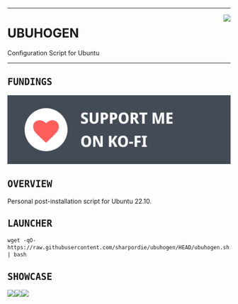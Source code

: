 <div><hr>
<a href="../.."><img align="right" height="91" src="https://user-images.githubusercontent.com/72373746/205007538-288ee5cb-16e8-413c-b557-8433dfaba34d.png"></a>
<h1>UBUHOGEN</h1>
<p>Configuration Script for Ubuntu</p>
<hr></div>

## <samp>FUNDINGS</samp>

<a href="../.." target="_blank"><img src="https://raw.githubusercontent.com/sharpordie/mybadges/main/src/kofi.svg"></a>

## <samp>OVERVIEW</samp>

Personal post-installation script for Ubuntu 22.10.

## <samp>LAUNCHER</samp>

```shell
wget -qO- https://raw.githubusercontent.com/sharpordie/ubuhogen/HEAD/ubuhogen.sh | bash
```

## <samp>SHOWCASE</samp>

<a href=""><img src="https://fakeimg.pl/852x480/273445/fff/?text=‏‏‎ ‎" width="49%"/></a><img src="https://upload.wikimedia.org/wikipedia/commons/c/ca/1x1.png" width="2%"/><a href=""><img src="https://fakeimg.pl/852x480/273445/fff/?text=‏‏‎ ‎" width="49%"/></a>
